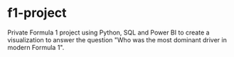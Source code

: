 # f1-project
Private Formula 1 project using Python, SQL and Power BI to create a visualization to answer the question "Who was the most dominant driver in modern Formula 1".

